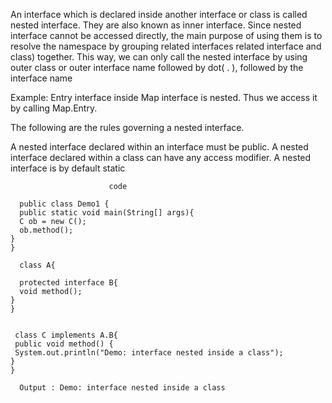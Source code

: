   An interface which is declared inside another interface or class is called nested interface.   They are also known as inner interface. Since nested interface cannot be accessed directly,    the main purpose of using them is to resolve the namespace by grouping related interfaces      related interface and class) together.  This way, we can only call the nested interface by     using outer class or outer interface name followed by dot( . ), followed by the interface      name

   Example: Entry interface inside Map interface is nested. Thus we access it by calling Map.Entry.
          
  The following are the rules governing a nested interface.

   A nested interface declared within an interface must be public.
      A nested interface declared within a class can have any access modifier.
      A nested interface is by default static 
                      
                          code
                          
      public class Demo1 {
      public static void main(String[] args){
      C ob = new C();
      ob.method();
    }
    }
 
      class A{
    
      protected interface B{
      void method();
    }
    }
 

     class C implements A.B{
     public void method() {
     System.out.println("Demo: interface nested inside a class");
    }
    }
	
      Output : Demo: interface nested inside a class
